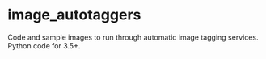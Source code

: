 # image_autotaggers

Code and sample images to run through automatic image tagging services. Python code for 3.5+. 